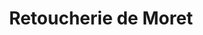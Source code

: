 ---
title: "Retoucherie de Moret"
url: /moret-loing-et-orvanne/retoucherie-de-moret/
shop: Basteln
---